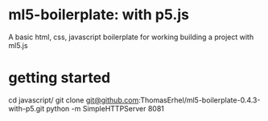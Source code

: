 # ml5-boilerplate: with p5.js

A basic html, css, javascript boilerplate for working building a project with ml5.js

# getting started

cd javascript/
git clone git@github.com:ThomasErhel/ml5-boilerplate-0.4.3-with-p5.git
python -m SimpleHTTPServer 8081
